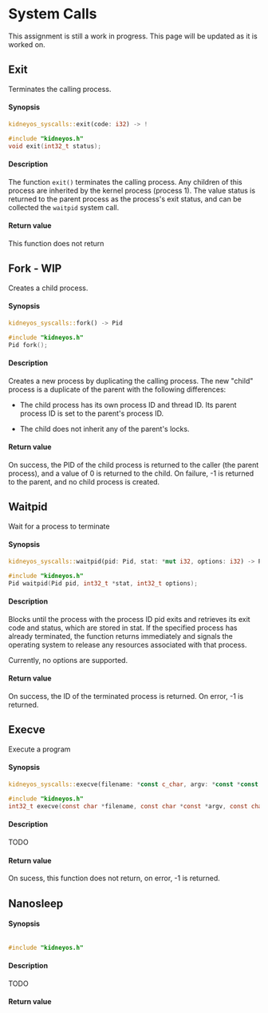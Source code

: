 # System Calls

This assignment is still a work in progress. This page will be updated as it is worked on.

## Exit
Terminates the calling process.

#### Synopsis

```rs
kidneyos_syscalls::exit(code: i32) -> !
```

```c
#include "kidneyos.h"
void exit(int32_t status);
```

#### Description
The function `exit()` terminates the calling process. Any children of this process are inherited by the kernel process (process 1).
The value status is returned to the parent process as the process's exit status, and can be collected the `waitpid` system call.

#### Return value
This function does not return

## Fork - WIP
Creates a child process.

#### Synopsis

```rs
kidneyos_syscalls::fork() -> Pid
```

```c
#include "kidneyos.h"
Pid fork();
```

#### Description
Creates a new process by duplicating the calling process. The new "child" process is a duplicate of the parent with the following differences:

- The child process has its own process ID and thread ID. Its parent process ID is set to the parent's process ID.

- The child does not inherit any of the parent's locks.

#### Return value
On success, the PID of the child process is returned to the caller (the parent process), and a value of 0 is returned to the child. On failure, -1 is returned to the parent, and no child process is created.


## Waitpid
Wait for a process to terminate

#### Synopsis

```rs
kidneyos_syscalls::waitpid(pid: Pid, stat: *mut i32, options: i32) -> Pid
```

```c
#include "kidneyos.h"
Pid waitpid(Pid pid, int32_t *stat, int32_t options);
```

#### Description
Blocks until the process with the process ID pid exits and retrieves its exit code and status, which are stored in stat.
If the specified process has already terminated, the function returns immediately and signals the operating system to release any resources associated with that process.

Currently, no options are supported.

#### Return value
On success, the ID of the terminated process is returned. On error, -1 is returned.


## Execve
Execute a program

#### Synopsis

```rs
kidneyos_syscalls::execve(filename: *const c_char, argv: *const *const c_char, envp: *const *const c_char) -> i32
```

```c
#include "kidneyos.h"
int32_t execve(const char *filename, const char *const *argv, const char *const *envp);
```

#### Description
TODO

#### Return value
On sucess, this function does not return, on error, -1 is returned.

## Nanosleep

#### Synopsis

```rs

```

```c
#include "kidneyos.h"

```

#### Description
TODO

#### Return value